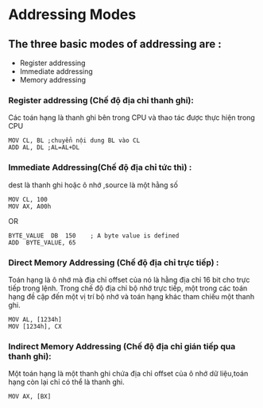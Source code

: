 # Addressing Modes
## The three basic modes of addressing are :  
- Register addressing  
- Immediate addressing  
- Memory addressing  
### Register addressing (Chế độ địa chỉ thanh ghi):
Các toán hạng là thanh ghi bên trong CPU và thao tác được thực hiện trong CPU
```
MOV CL, BL ;chuyển nội dung BL vào CL
ADD AL, DL ;AL=AL+DL
```
### Immediate Addressing(Chế độ địa chỉ tức thì) :
dest là thanh ghi hoặc ô nhớ ,source là một hằng số 
```
MOV CL, 100
MOV AX, A00h
```
OR
```
BYTE_VALUE  DB  150    ; A byte value is defined
ADD  BYTE_VALUE, 65
```
### Direct Memory Addressing (Chế độ địa chỉ trực tiếp) :
Toán hạng là ô nhớ mà địa chỉ offset của nó là hằng địa chỉ 16 bit cho trực tiếp trong lệnh.
Trong chế độ địa chỉ bộ nhớ trực tiếp, một trong các toán hạng đề cập đến một vị trí bộ nhớ và toán hạng khác tham chiếu một thanh ghi.
```
MOV AL, [1234h]
MOV [1234h], CX
```
### Indirect Memory Addressing (Chế độ địa chỉ gián tiếp qua thanh ghi):
Một toán hạng là một thanh ghi chứa địa chỉ offset của ô nhớ dữ liệu,toán hạng còn lại chỉ có thể là thanh ghi.
```
MOV AX, [BX]
```
